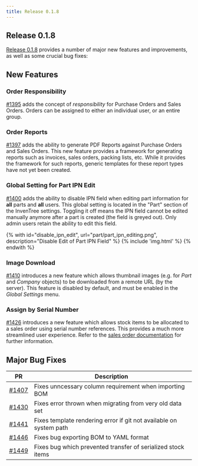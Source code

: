 ```yaml
---
title: Release 0.1.8
---
```


## Release 0.1.8

[Release 0.1.8](https://github.com/inventree/InvenTree/releases/tag/0.1.8) provides a number of major new features and improvements, as well as some crucial bug fixes:

## New Features

### Order Responsibility

[#1395](https://github.com/inventree/InvenTree/pull/1395) adds the concept of *responsibility* for Purchase Orders and Sales Orders. Orders can be assigned to either an individual user, or an entire group.

### Order Reports

[#1397](https://github.com/inventree/InvenTree/pull/1397) adds the ability to generate PDF Reports against Purchase Orders and Sales Orders. This new feature provides a framework for generating reports such as invoices, sales orders, packing lists, etc. While it provides the framework for such reports, generic templates for these report types have not yet been created.

### Global Setting for Part IPN Edit
[#1400](https://github.com/inventree/InvenTree/pull/1400) adds the ability to disable IPN field when editing part information for **all** parts and **all** users. This global setting is located in the "Part" section of the InvenTree settings. Toggling it off means the IPN field cannot be edited manually anymore after a part is created (the field is greyed out). Only admin users retain the ability to edit this field.

{% with id="disable_ipn_edit", url="part/part_ipn_editing.png", description="Disable Edit of Part IPN Field" %}
{% include 'img.html' %}
{% endwith %}

### Image Download

[#1410](https://github.com/inventree/InvenTree/pull/1410) introduces a new feature which allows thumbnail images (e.g. for *Part* and *Company* objects) to be downloaded from a remote URL (by the server). This feature is disabled by default, and must be enabled in the *Global Settings* menu.

### Assign by Serial Number

[#1426](https://github.com/inventree/InvenTree/pull/1426) introduces a new feature which allows stock items to be allocated to a sales order using serial number references. This provides a much more streamlined user experience. Refer to the [sales order documentation](../companies/so.md) for further information.

## Major Bug Fixes

| PR | Description |
| --- | --- |
| [#1407](https://github.com/inventree/InvenTree/pull/1407) | Fixes unncessary column requirement when importing BOM |
| [#1430](https://github.com/inventree/InvenTree/pull/1430) | Fixes error thrown when migrating from very old data set |
| [#1441](https://github.com/inventree/InvenTree/pull/1441) | Fixes template rendering error if git not available on system path |
| [#1446](https://github.com/inventree/InvenTree/pull/1446) | Fixes bug exporting BOM to YAML format |
| [#1449](https://github.com/inventree/InvenTree/pull/1449) | Fixes bug which prevented transfer of serialized stock items |

